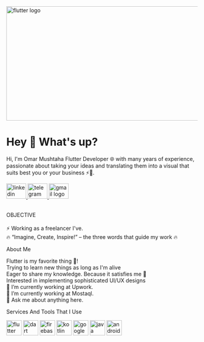 <img src="https://media.tenor.com/7uKoZuX9f8UAAAAC/flutterguide-flutter.gif" height="300" width="1000" alt="flutter logo"  />
<h1 align="left">Hey 👋 What's up?</h1>

<p align="left">Hi, I'm Omar Mushtaha Flutter Developer 🌐 with many years of experience, passionate about taking your ideas and translating them into a visual that suits best you or your business ⚡🚀.</p>
<div align="left">
  <a href="https://www.linkedin.com/in/omar-mushtaha-55495422b/">
  <img src="https://raw.githubusercontent.com/maurodesouza/profile-readme-generator/master/src/assets/icons/social/linkedin/default.svg" width="52" height="40" alt="linkedin logo"  />
    </a>
  <a  href="https://www.upwork.com/freelancers/~01a9fc2317f92b7847">
  <img src="https://www.svgrepo.com/show/331630/upwork.svg" width="52" height="40" alt="telegram logo"  />
    </a>
  <a href="omar.moshtaha5@gmail.com">
  <img src="https://raw.githubusercontent.com/maurodesouza/profile-readme-generator/master/src/assets/icons/social/gmail/default.svg" width="52" height="40" alt="gmail logo"  />
    </a>
</div>
<br>
<p align="left">OBJECTIVE<br><br>⚡️ Working as a freelancer I've.<br>🔥 “Imagine, Create, Inspire!” – the three words that guide my work 🔥</p>
<p align="left">About Me<p>
<p align="left">Flutter is my favorite thing 💙!<br>Trying to learn new things as long as I'm alive<br>Eager to share my knowledge. Because it satisfies me 🥳<br>Interested in implementing sophisticated UI/UX designs<br>🔭 I’m currently working at Upwork.<br>🔭 I’m currently working at Mostaql.<br>💬 Ask me about anything here.</p>
<p align="left"></p>
<p align="left">Services And Tools That I Use</p>
<div align="left">
  <img src="https://cdn.jsdelivr.net/gh/devicons/devicon/icons/flutter/flutter-original.svg" height="40" width="40" alt="flutter logo"  />
  <img src="https://cdn.jsdelivr.net/gh/devicons/devicon/icons/dart/dart-original.svg" height="40" width="40" alt="dart logo"  />
  <img src="https://cdn.jsdelivr.net/gh/devicons/devicon/icons/firebase/firebase-plain.svg" height="40" width="40" alt="firebase logo"  />
  <img src="https://cdn.jsdelivr.net/gh/devicons/devicon/icons/kotlin/kotlin-original.svg" height="40" width="40" alt="kotlin logo"  />
  <img src="https://cdn.jsdelivr.net/gh/devicons/devicon/icons/googlecloud/googlecloud-original.svg" height="40" width="40" alt="googlecloud logo"  />
  <img src="https://cdn.jsdelivr.net/gh/devicons/devicon/icons/java/java-original.svg" height="40" width="40" alt="java logo"  />
  <img src="https://developer.android.com/static/studio/images/android-studio-canary.svg" height="40" width="40" alt="android  logo"  />

</div>

